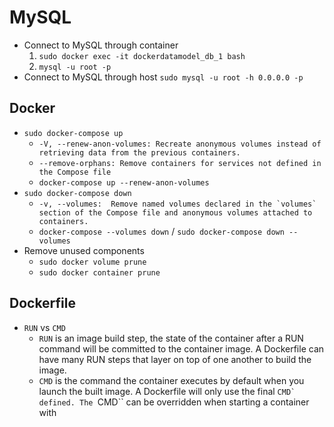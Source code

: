 # MySQL

* Connect to MySQL through container
  1. ``sudo docker exec -it dockerdatamodel_db_1 bash``
  2. ``mysql -u root -p``
* Connect to MySQL through host ``sudo mysql -u root -h 0.0.0.0 -p``

## Docker

* ``sudo docker-compose up`` 
  * ``-V, --renew-anon-volumes: Recreate anonymous volumes instead of retrieving data from the previous containers.``
  * ``--remove-orphans: Remove containers for services not defined in the Compose file``
  * ``docker-compose up --renew-anon-volumes``
* ``sudo docker-compose down``
  * ``-v, --volumes:  Remove named volumes declared in the `volumes` section of the Compose file and anonymous volumes attached to containers.``
  * ``docker-compose --volumes down`` / ``sudo docker-compose down --volumes``
* Remove unused components
  * ``sudo docker volume prune``
  * ``sudo docker container prune``

## Dockerfile

* ``RUN`` vs ``CMD``
  * ``RUN`` is an image build step, the state of the container after a RUN command will be committed to the container image. A Dockerfile can have many RUN steps that layer on top of one another to build the image.
  * ``CMD`` is the command the container executes by default when you launch the built image. A Dockerfile will only use the final ``CMD` defined. The ``CMD`` can be overridden when starting a container with


